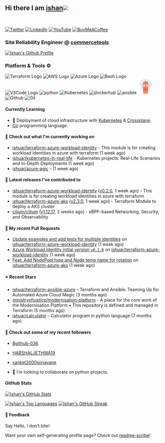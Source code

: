 ## Hi there I am [ishan](https://ishan.learndevops.in/)<img src="https://raw.githubusercontent.com/MartinHeinz/MartinHeinz/master/wave.gif" width="30px">
<br/>

[![Twitter](https://img.shields.io/badge/Twitter-%231DA1F2.svg?style=for-the-badge&logo=Twitter&logoColor=white)](https://twitter.com/ishuar_)
[![LinkedIn](https://img.shields.io/badge/linkedin-%230077B5.svg?style=for-the-badge&logo=linkedin&logoColor=white)](https://linkedin.com/in/ishuar)
[![YouTube](https://img.shields.io/badge/YouTube-%23FF0000.svg?style=for-the-badge&logo=YouTube&logoColor=white)](https://www.youtube.com/@learndevopsdotin) [![BuyMeACoffee](https://img.shields.io/badge/Buy%20Me%20a%20Coffee-ffdd00?style=for-the-badge&logo=buy-me-a-coffee&logoColor=black)](https://www.buymeacoffee.com/ishuar)

### Site Reliability Engineer @ [commercetools](https://commercetools.com/)

[![Ishan's Github Profile](https://github-profile-summary-cards.vercel.app/api/cards/profile-details?username=ishuar&theme=github_dark)](https://github.com/vn7n24fzkq/github-profile-summary-cards)

### Platform & Tools ⚙️



<p>
  <img src="https://user-images.githubusercontent.com/25181517/183345121-36788a6e-5462-424a-be67-af1ebeda79a2.png" alt="Terraform Logo" width="50" height="50" />
  <img src="https://cdn.worldvectorlogo.com/logos/aws-2.svg" alt="AWS Logo" width="50" height="50" />
  <img src="https://cdn.worldvectorlogo.com/logos/azure-1.svg" alt="Azure Logo" width="50" height="50" />
  <img src="https://cdn.worldvectorlogo.com/logos/bash-1.svg" alt="Bash Logo" width="50" height="50"  width="50" height="50" />
  <img src="https://cdn.worldvectorlogo.com/logos/visual-studio-code-1.svg" alt="VSCode Logo" width="50" height="50"/>
  <img src="https://worldvectorlogo.com/logos/python-5.svg"alt="python" width="50" height="50" />
  <img src="https://worldvectorlogo.com/logos/kubernets.svg" alt="Kubernetes" width="50" height="50" />
  <img src="https://cdn.worldvectorlogo.com/logos/docker.svg" alt="dockerhub" width="50" height="50" />
  <img src="https://cdn.worldvectorlogo.com/logos/ansible.svg" alt="ansible" width="50" height="50" />
  <img src="./svg/argoprojio-icon.svg" alt="argocd" width="50" height="50" />
  <img src="https://worldvectorlogo.com/logos/github-icon.svg" alt="Github" width="50" height="50" />
  <img src="https://worldvectorlogo.com/logos/git-icon.svg" alt="Git" width="50" height="50" />
</p>

#### Currently Learning
- 🌱 Deployment of cloud infrastructure with [Kubernetes](https://kubernetes.io/docs/concepts/overview/) & [Crossplane](https://www.crossplane.io/).
- [Go](https://go.dev/doc/) programming language.

#### 👷 Check out what I'm currently working on

- [ishuar/terraform-azure-workload-identity](https://github.com/ishuar/terraform-azure-workload-identity) - This module is for creating workload identities in azure with terraform (1 week ago)
- [ishuar/kubernetes-in-real-life](https://github.com/ishuar/kubernetes-in-real-life) - Kubernetes projects: Real-Life Scenarios and In-Depth Deployments (1 week ago)
- [ishuar/azure-agic](https://github.com/ishuar/azure-agic) -  (1 week ago)

#### 🔭 Latest releases I've contributed to

- [ishuar/terraform-azure-workload-identity](https://github.com/ishuar/terraform-azure-workload-identity) ([v0.2.0](https://github.com/ishuar/terraform-azure-workload-identity/releases/tag/v0.2.0), 1 week ago) - This module is for creating workload identities in azure with terraform
- [ishuar/terraform-azure-aks](https://github.com/ishuar/terraform-azure-aks) ([v2.3.0](https://github.com/ishuar/terraform-azure-aks/releases/tag/v2.3.0), 1 week ago) - Terraform Module to deploy a AKS cluster
- [cilium/cilium](https://github.com/cilium/cilium) ([v1.12.17](https://github.com/cilium/cilium/releases/tag/v1.12.17), 2 weeks ago) - eBPF-based Networking, Security, and Observability

#### 🔨 My recent Pull Requests

- [Update examples and add tests for multiple identities](https://github.com/ishuar/terraform-azure-workload-identity/pull/2) on [ishuar/terraform-azure-workload-identity](https://github.com/ishuar/terraform-azure-workload-identity) (1 week ago)
- [Azure Workload Identity initial version `v0.1.0`](https://github.com/ishuar/terraform-azure-workload-identity/pull/1) on [ishuar/terraform-azure-workload-identity](https://github.com/ishuar/terraform-azure-workload-identity) (1 week ago)
- [Feat: Add NodePool type and Node temp name for rotation](https://github.com/ishuar/terraform-azure-aks/pull/22) on [ishuar/terraform-azure-aks](https://github.com/ishuar/terraform-azure-aks) (1 week ago)

#### ⭐ Recent Stars

- [ishuar/terraform-ansible-azure](https://github.com/ishuar/terraform-ansible-azure) - Terraform and Ansible: Teaming Up for Automated Azure Cloud Magic (3 months ago)
- [ministryofjustice/modernisation-platform](https://github.com/ministryofjustice/modernisation-platform) - A place for the core work of the Modernisation Platform • This repository is defined and managed in Terraform (5 months ago)
- [ishuar/calculator](https://github.com/ishuar/calculator) - Calculator program in python language (7 months ago)

#### 👯 Check out some of my recent followers

- [Bgithub-036](https://github.com/Bgithub-036)
- [HARSHALJETHWA19](https://github.com/HARSHALJETHWA19)
- [sanket2000sonavane](https://github.com/sanket2000sonavane)

- 👯 I’m looking to collaborate on python projects.


#### GitHub Stats

[![Ishan's GitHub Stats](https://github-readme-stats-ishuar.vercel.app/api?username=ishuar&show_icons=true&count_private=true&theme=radical&show=prs_merged_percentage&rank_icon=github)](https://github.com/ishuar/github-readme-stats)

[![Ishan's Top Languages](https://github-readme-stats-ishuar.vercel.app/api/top-langs?username=ishuar&layout=compact&langs_count=8&card_width=400&theme=radical)](#)
[![Ishan's GitHub Streak](https://streak-stats.demolab.com?user=ishuar&theme=radical&hide_border=false&card_width=400)](https://git.io/streak-stats)

#### 💬 Feedback

Say Hello, I don't bite!


Want your own self-generating profile page? Check out [readme-scribe](https://github.com/muesli/readme-scribe)!
